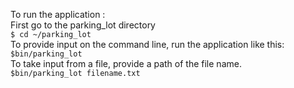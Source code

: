 To run the application :<br>
First go to the parking_lot directory<br>
`$ cd ~/parking_lot`<br>
To provide input on the command line, 
run the application like this:<br>
 `$bin/parking_lot`<br>
 To take input from a file, provide a path of the file name.<br>
 `$bin/parking_lot filename.txt`
 


